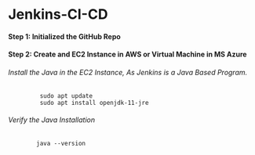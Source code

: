 # Jenkins-CI-CD
#### Step 1: Initialized the GitHub Repo
#### Step 2: Create and EC2 Instance in AWS or Virtual Machine in MS Azure
######  Install the Java in the EC2 Instance, As Jenkins is a Java Based Program.
             sudo apt update
             sudo apt install openjdk-11-jre
###### Verify the Java Installation
            java --version


